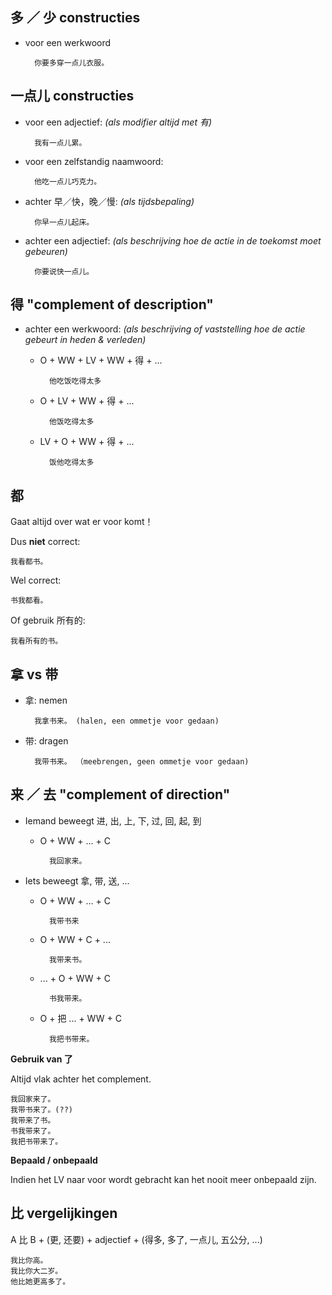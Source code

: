 多 ／ 少 constructies
--------------------

* voor een werkwoord

		你要多穿一点儿衣服。

一点儿 constructies
------------------

* voor een adjectief: _(als modifier altijd met 有)_

		我有一点儿累。
	
* voor een zelfstandig naamwoord:
   
		他吃一点儿巧克力。

* achter 早／快，晚／慢: _(als tijdsbepaling)_

		你早一点儿起床。
	
* achter een adjectief: _(als beschrijving hoe de actie in de toekomst moet gebeuren)_

		你要说快一点儿。
   
得 "complement of description"
---------------

* achter een werkwoord: _(als beschrijving of vaststelling hoe de actie gebeurt in heden & verleden)_

	* O + WW + LV + WW + 得 + ...
	
			他吃饭吃得太多
	
	* O + LV + WW + 得 + ...
	
			他饭吃得太多
	
	* LV + O + WW + 得 + ...
	
			饭他吃得太多
			
都
----
Gaat altijd over wat er voor komt！

Dus **niet** correct: 

	我看都书。

Wel correct:

	书我都看。
	
Of gebruik 所有的:

	我看所有的书。
	
拿 vs 带
--------

- 拿: nemen 

		我拿书来。 (halen, een ommetje voor gedaan)

- 带: dragen

		我带书来。 （meebrengen, geen ommetje voor gedaan)
	
来 ／ 去 "complement of direction"
--------------------------------------------------

- Iemand beweegt 进, 出, 上, 下, 过, 回, 起, 到

	* O + WW + ... + C
	
			我回家来。

- Iets beweegt 拿, 带, 送, ...

	* O + WW + ... + C

			我带书来
	
	* O + WW + C + ...
	
			我带来书。

	* ... + O + WW + C

			书我带来。			
			
	* O + 把 ... + WW + C
	
			我把书带来。

**Gebruik van 了**

Altijd vlak achter het complement.

	我回家来了。
	我带书来了。(??)
	我带来了书。
	书我带来了。
	我把书带来了。	

**Bepaald / onbepaald**

Indien het LV naar voor wordt gebracht kan het nooit meer onbepaald zijn.

比 vergelijkingen
-----------------

A 比 B + (更, 还要) + adjectief + (得多, 多了, 一点儿, 五公分, ...)

	我比你高。
	我比你大二岁。
	他比她更高多了。
	
